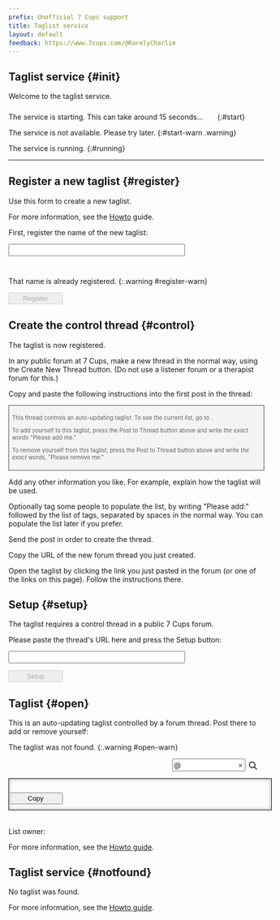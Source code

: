 ```yaml
---
prefix: Unofficial 7 Cups support
title: Taglist service
layout: default
feedback: https://www.7cups.com/@RarelyCharlie
---
```

<style>
#content>* {display: none;}
#init {display: initial;}
#running {visibility: hidden;}

span.spinner {display: inline-block; width: 24px; height:24px;
	background: no-repeat center/100% url(/assets/ajax-loader.gif);
	position: relative; top: 6px; left: 6px;}
.warning {color: #a00; background: #fee; padding: 2px 4px; margin-left: -4px; opacity: 0;}
input[type=text] {display: block; width: 24em; padding: 2px 4px; margin: 0;
	font-size: inherit;}
button {display: block; min-width: 8em; padding: 2px 4px; margin: 0 0 1em 0;}
#open-copy {display: inline-block; margin-right: 2em;}
blockquote {font-size: 80%; border: 1px solid #444; background: #f4f4f4; padding: 1ex;
	margin: 0;}
	
#open-container {position: relative; padding: 0 0 1em 0; margin-bottom: 1em;}
#open-list {width: 100%; min-height: 4em; border: 1px solid #000; padding: 1ex; font-size: 12px; line-height: 14px;
	box-shadow: inset #ccc 0 0 1ex 2px; resize: none; position: absolute; top: 0; left: 0;}
#open-list.empty {color: #aaa; text-align: center;}
#open-spin {position: absolute; left: calc(50% - 12px); top: 1em;}

#open-searchbar {text-align: right;}
#open-searchbar img {width: 16px; height: 16px; margin: 0 0 0 8px; position: relative; top: 4px; left: -1em;}
#open-search {display: inline-block; width: 8em; padding: 2px 1em 2px 1em; font-family: inherit; font-size: inherit;}
#open-atsign {position: relative; left: 17px;}
#open-nosearch {font-weight: bold; line-height: 16px; display: inline-block; color: #777;
	position: relative; left: -1em; cursor: pointer;}
span.found {background: #5df;}
</style>
<script src="https://cdnjs.cloudflare.com/ajax/libs/jquery/3.3.1/jquery.min.js"></script>
<script>
const controldomain = 'https://www.7cups.com'
const controldir = 'forum'
const serviceurl = 'https://rarelycharlie.herokuapp.com/taglist/'

Taglist = {
	key: '',
	service: null,

	api: async function (action, data) {
		//console.log('api: ' + action)
		if (!action) return
		if (!data) data = {}
		data.action = action
		var response
		try {
			response = await fetch(serviceurl, {
				method: 'POST',
				headers: {'Content-Type': 'application/json; charset=utf-8'}, 
				body: JSON.stringify(data),
				cache: 'no-cache'
				})
			}
		catch (e) {
			console.log('+++ ERROR')
			return [0, 'No connection']
			}
		if (response) {
			var body = await response.text()
			//console.log('  +api: ' + response.status + ' ' + response.statusText + ' ' + body)
			return [response.status, body]
			}
		else return [404, 'Not found']		
		},

	control: async function () { // set the control URL...
		var v = $('#setup-url').val().trim()
		var [status, text] = await this.api('control', {key: this.key, url: v})
		if (status == 200) {
			this.section('setup', false)
			this.open()
			}
		else {
			// handle failure e.g. malformed URL!
			}
		},

	copy: function () {
		var t = $('#open-list')[0]
		if (document.body.createTextRange) {
			let r = document.body.createTextRange()
			r.moveToElementText(t)
			r.select()
			}
		else if (window.getSelection) {
			let s = window.getSelection()
			let r = document.createRange()
			r.selectNodeContents(t)
			s.removeAllRanges()
			s.addRange(r)
			}

		var ok = document.execCommand('copy')
		if (ok) setTimeout(function () {
			if (document.selection) document.selection.empty()
    		else if (window.getSelection) window.getSelection().removeAllRanges()
			}, 500)
		$('#open-copied').text(ok? 'Copied' : 'Oops! Copying failed. Try copying manually.')
			.fadeIn(0)
		if (!ok) {
			$('#open-copy').prop('disabled', true)
			$('#open-copied').addClass('warning').css('opacity', 1)
			}
		setTimeout(function () {$('#open-copied').fadeOut(800)}, 1500)
		},

	init: async function () {
		this.section('init', true)
		this.key = location.search.substring(1)
		
		$('input[type=text]').on('keyup', function (event) {
			Taglist.keyup(event)
			})

		this.ping()
		await this.sleep(1)
		if (this.service === null) $('#start').show()
		},

	keyup: function (event) {
		var id = event.target.id, v = event.target.value.trim()
		if ($(event.target).is('[readonly]')) return
		if (id == 'register-name') {
			let b = $('#register-button') 
			b.prop('disabled', v.length < 4)
			if (event.keyCode == 13 && v.length >= 4) b.click() 
			}
		else if (id == 'setup-url'){
			let b = $('#setup-button') 
			b.prop('disabled', v = '')
			if (event.keyCode == 13 && v) b.click() 
			}
		else if (id == 'open-search') {
			let list = $('#open-list'), t = list.text() //.replace(/<[^>+]>/g, '')
			v = v.replace(/\s.*/, '')
			if (v) t = t.replace(new RegExp('@(' + v + ')', 'ig'), '<span class="found">@$1</span>')
			list.html(t)
			}
		},

	nosearch: function () {
		$('#open-search').val('').focus()
		this.keyup({target: {id: 'open-search', value: ''}})
		},

	open: async function () {
		var [status, data] = await this.api('open', {key: this.key})
		//console.log('open: ' + status + ' ' + data)
		$('#open-wait').hide()
		if (status == 200) {
			this.section('open', true)
			$('#open-warn').hide()
			data = JSON.parse(data)
			$('h2#open').text(data.name)
			document.title = data.name + ' | Taglist service'
			//console.log('control: ' + data.control)
			if (!data.control) {
				this.section('open', false)
				$('h2#setup').text('Setup: ' + data.name)
				this.setup()
				}
			$('#open-control').attr('href', [controldomain, controldir, data.control].join('/')).text(data.name)
			if (data.owner) $('#open-owner')
				.attr('href', [controldomain, '@' + data.owner].join('/'))
				.text('@' + data.owner)
			var t = $('#open-list')
			$('#open-spin').hide()
			if (data.list) data.list = data.list.filter(t => t.trim() != '')
			if (data.list && data.list.length) {
				data.list.sort(function (a, b) {
					a = a.toLowerCase(), b = b.toLowerCase()
					return a == b? 0 : (a < b? -1 : 1)
					})
				t.text(data.list.map(t => '@' + t).join(' '))
				 .removeClass('empty')
				t[0].style.height = t[0].parentNode.style.height = (t[0].scrollHeight - 10) + 'px'
				$('#open-copy').prop('disabled', false)
				let n = data.list.length
				$('#open-count').text(n == 0? 'No tags.' : (n == 1? '1 tag.' : n + ' tags.'))
				}
			else {
				t.text('\nThe list is empty')
				$('#open-copy').prop('disabled', true)
				}
			}
		else {
			this.section('notfound', true)
			}
		},
		
	ping: async function () {
		var [status, text] = await this.api('ping')
		//console.log('ping status: ' + status)
		$('#start').hide()
		if (status == 200) {
			this.section('init', false)
			$('#running').css('visibility', 'visible')
			this.service = true
			if (this.key) {
				this.open()
				}
			else {
				this.section('init', false)
				this.section('register', true)
				$('#register-spin').css('visibility', 'hidden')
				$('#register-name').focus()
				}
			}
		else {
			this.service = false
			$('#start-warn').show().css('opacity', 1)
			}
		},

	register: async function () {
		$('#register-name').prop('readonly', true)
		$('#register-spin').css('display', 'inline-block')
		var v = $('#register-name').val().trim()
		var [status, key] = await this.api('register', {name: v})
		$('#register-spin').hide()
		$('#register-button').prop('disabled', true)
		if (status == 200) {
			$('#register-warn').hide()
			$('.listname').text(v).css('visibility', 'visible')
			$('a.listname').attr('href', location.href + '?' + key)
			this.section('register', false)
			this.section('control', true)
			}
		else {
			$('#register-warn').css('opacity', 1)
			$('#register-name').prop('readonly', false).focus()
			}
		},

	setup: function () { // set up control thread...
		this.section('setup', true)
		$('#setup-url').focus()
		},

	section: function (id, show) {
		$('#' + id).nextUntil('h2').addBack()[show? 'show' : 'hide']()
		},

	sleep: async function (s) {
		await new Promise(done => setTimeout(done, 1000 * s))
		}
	}
init = function () {
	document.documentElement.style.display = 'block'
	Taglist.init()
	}
</script>

## Taglist service {#init}
Welcome to the taglist service.

The service is starting. This can take around 15 seconds...<span id="start-spin" class="spinner"></span>
{:#start}

The service is not available. Please try later.
{:#start-warn .warning}

The service is running.
{:#running}

<hr>

## Register a new taglist {#register}
Use this form to create a new taglist.

For more information, see the <a href="/howto/taglist">Howto</a> guide.

First, register the name of the new taglist:

<input type="text" id="register-name" class="register"> <span id="register-spin" class="spinner" hidden></span>

That name is already registered.
{:.warning #register-warn}

<button id="register-button" disabled onclick="Taglist.register()">Register</button>

## Create the control thread {#control}

The taglist <a href="" class="listname"></a> is now registered.

In any public forum at 7 Cups, make a new thread in the normal way, using the Create New Thread button. (Do not use a listener forum or a therapist forum for this.)

Copy and paste the following instructions into the first post in the thread:

 >This thread controls an auto-updating taglist. To see the current list, go to <a  class="listname" href=""></a>.
 >
 >To add yourself to this taglist, press the Post to Thread button above and write <i>the exact words</i> "Please add me."
 >
 >To remove yourself from this taglist, press the Post to Thread button above and write <i>the exact words</i>, "Please remove me."

Add any other information you like. For example, explain how the taglist will be used.

Optionally tag some people to populate the list, by writing "Please add:" followed by the list of tags, separated by spaces in the normal way. You can populate the list later if you prefer.

Send the post in order to create the thread.

Copy the URL of the new forum thread you just created.

Open the taglist by clicking the link you just pasted in the forum (or one of the links on this page). Follow the instructions there.

## Setup {#setup}

The taglist requires a control thread in a public 7 Cups forum.

Please paste the thread's URL here and press the Setup button:

<input type="text" id="setup-url">

<button id="setup-button" disabled onclick="Taglist.control()">Setup</button>

## Taglist {#open}

This is an auto-updating taglist controlled by a forum thread. Post there to add or remove yourself: <a id="open-control" title="Control thread for this taglist" href=""></a>

The taglist was not found.
{:.warning #open-warn}

<p id="open-searchbar"><span id="open-atsign">@</span><input id="open-search" type="text" spellcheck="false"><span id="open-nosearch" title="Clear the search" onclick="Taglist.nosearch()">&times;</span> <img src="/assets/search.png"></p>

<div id="open-container">
<div class="empty" id="open-list"></div>
<span id="open-spin" class="spinner"></span>
</div>

<button class="open" id="open-copy" onclick="Taglist.copy()">Copy</button><span id="open-copied"></span>

<span id="open-count"></span><br>List owner: <a id="open-owner" title="This taglist's owner" href=""></a>

For more information, see the <a title="Taglist service documentation" href="/howto/taglist">Howto guide</a>.

## Taglist service {#notfound}

No taglist was found.

For more information, see the <a title="Taglist service documentation" href="/howto/taglist">Howto guide</a>.
